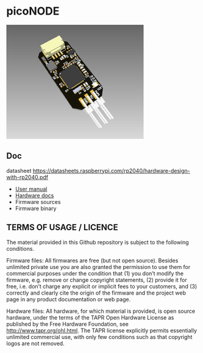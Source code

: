# picoNODE

<img src="doc/view.png" alt="drawing" height="300"/>

## Doc

datasheet https://datasheets.raspberrypi.com/rp2040/hardware-design-with-rp2040.pdf



- [User manual](https://innopolisaero.github.io/inno_uavcan_node_binaries/guide/can_pwm/)
- [Hardware docs](doc/doc.pdf)
- Firmware sources
- Firmware binary


## TERMS OF USAGE / LICENCE

The material provided in this Github repository is subject to the following conditions. 

Firmware files: All firmwares are free (but not open source). Besides unlimited private use you are also granted the permission to use them for commercial purposes under the condition that (1) you don’t modify the firmware, e.g. remove or change copyright statements, (2) provide it for free, i.e. don’t charge any explicit or implicit fees to your customers, and (3) correctly and clearly cite the origin of the firmware and the project web page in any product documentation or web page. 

Hardware files: All hardware, for which material is provided, is open source hardware, under the terms of the TAPR Open Hardware License as published by the Free Hardware Foundation, see http://www.tapr.org/ohl.html. The TAPR license explicitly permits essentially unlimited commercial use, with only few conditions such as that copyright logos are not removed.
